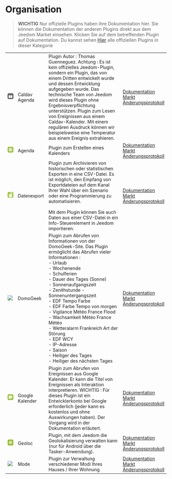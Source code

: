 
# Organisation


>**WICHTIG**
>Nur offizielle Plugins haben ihre Dokumentation hier. Sie können die Dokumentation der anderen Plugins direkt aus dem Jeedom Market einsehen. Klicken Sie auf dem betreffenden Plugin auf Dokumentation.
>Du kannst sehen [Hier](https://market.jeedom.com/index.php?v=d&p=market&type=plugin&categorie=organization) alle offiziellen Plugins in dieser Kategorie


| | | | |
|--- | --- | --- | ---|
|<img src="caldav/caldav_icon.png" class="pluginLogo" width="100" />|Caldav Agenda|Plugin Autor : Thomas Guenneguez. Achtung : Es ist kein offizielles Jeedom-Plugin, sondern ein Plugin, das von einem Dritten entwickelt wurde und dessen Entwicklung aufgegeben wurde. Das technische Team von Jeedom wird dieses Plugin ohne Ergebnisverpflichtung unterstützen. Plugin zum Lesen von Ereignissen aus einem Caldav-Kalender. Mit einem regulären Ausdruck können wir beispielsweise eine Temperatur aus einem Ereignis extrahieren.|[Dokumentation](caldav/index.md)<br/>[Markt](https://market.jeedom.com/index.php?v=d&p=market_display&id=1149)<br/>[Änderungsprotokoll](caldav/changelog.md)|
|<img src="calendar/calendar_icon.png" class="pluginLogo" width="100" />|Agenda|Plugin zum Erstellen eines Kalenders|[Dokumentation](calendar/index.md)<br/>[Markt](https://market.jeedom.com/index.php?v=d&p=market_display&id=57)<br/>[Änderungsprotokoll](calendar/changelog.md)|
|<img src="dataexport/dataexport_icon.png" class="pluginLogo" width="100" />|Datenexport|Plugin zum Archivieren von historischen oder statistischen Exporten in eine CSV-Datei. Es ist möglich, den Empfang von Exportdateien auf dem Kanal Ihrer Wahl über ein Szenario oder eine Programmierung zu automatisieren.<br/><br/>Mit dem Plugin können Sie auch Daten aus einer CSV-Datei in ein Info-Steuerelement in Jeedom importieren.|[Dokumentation](dataexport/index.md)<br/>[Markt](https://market.jeedom.com/index.php?v=d&p=market_display&id=4057)<br/>[Änderungsprotokoll](dataexport/changelog.md)|
|<img src="domogeek/domogeek_icon.png" class="pluginLogo" width="100" />|DomoGeek|Plugin zum Abrufen von Informationen von der DomoGeek-Site. Das Plugin ermöglicht das Abrufen vieler Informationen : <br>- Urlaub <br>- Wochenende <br>- Schulferien <br>- Dauer des Tages (Sonne) <br>- Sonnenaufgangszeit <br>- Zenithstunde - Sonnenuntergangszeit <br>- EDF Tempo Farbe <br>- EDF Farbe Tempo von morgen - Vigilance Météo France Flood <br>- Wachsamkeit Météo France Météo <br>- Wetteralarm Frankreich Art der Störung <br>- EDF WCY <br>- IP-Adresse <br>- Saison <br>- Heiliger des Tages <br>- Heiliger des nächsten Tages|[Dokumentation](domogeek/index.md)<br/>[Markt](https://market.jeedom.com/index.php?v=d&p=market_display&id=250)<br/>[Änderungsprotokoll](domogeek/changelog.md)|
|<img src="gCalendar/gCalendar_icon.png" class="pluginLogo" width="100" />|Google Kalender|Plugin zum Abrufen von Ereignissen aus Google Kalender. Er kann die Titel von Ereignissen als Interaktion interpretieren. WICHTIG : Für dieses Plugin ist ein Entwicklerkonto bei Google erforderlich (jeder kann es kostenlos und ohne Auswirkungen haben). Der Vorgang wird in der Dokumentation erläutert.|[Dokumentation](gCalendar/index.md)<br/>[Markt](https://market.jeedom.com/index.php?v=d&p=market_display&id=3318)<br/>[Änderungsprotokoll](gCalendar/changelog.md)|
|<img src="geoloc/geoloc_icon.png" class="pluginLogo" width="100" />|Geoloc|Plugin, mit dem Jeedom die Geolokalisierung verwalten kann (nur für Android über die Tasker-Anwendung).|[Dokumentation](geoloc/index.md)<br/>[Markt](https://market.jeedom.com/index.php?v=d&p=market_display&id=12)<br/>[Änderungsprotokoll](geoloc/changelog.md)|
|<img src="mode/mode_icon.png" class="pluginLogo" width="100" />|Mode|Plugin zur Verwaltung verschiedener Modi Ihres Hauses / Ihrer Wohnung|[Dokumentation](mode/index.md)<br/>[Markt](https://market.jeedom.com/index.php?v=d&p=market_display&id=1929)<br/>[Änderungsprotokoll](mode/changelog.md)|
